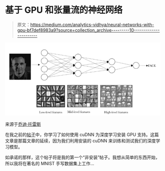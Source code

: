 # 基于 GPU 和张量流的神经网络

> 原文：<https://medium.com/analytics-vidhya/neural-networks-with-gpu-bf7def8983a9?source=collection_archive---------10----------------------->

![](img/de7bbec5484f2d1307a8d5832caa22d9.png)

来源于[乔迪·托雷斯](https://torres.ai/deeplearning/)

在我之前的[帖子](/analytics-vidhya/installing-cudnn-for-gpu-support-with-tensorflow-on-windows-10-aff10c6c9929)中，你学习了如何使用 cuDNN 为深度学习安装 GPU 支持。这篇文章是那篇文章的延续，因为我们利用安装的 cuDNN 来训练和测试我们的深度学习模型。

如承诺的那样，这个帖子将是我的第一个“非安装”帖子。我想从简单的东西开始，所以我将在著名的 MNIST 手写数据集上工作…
